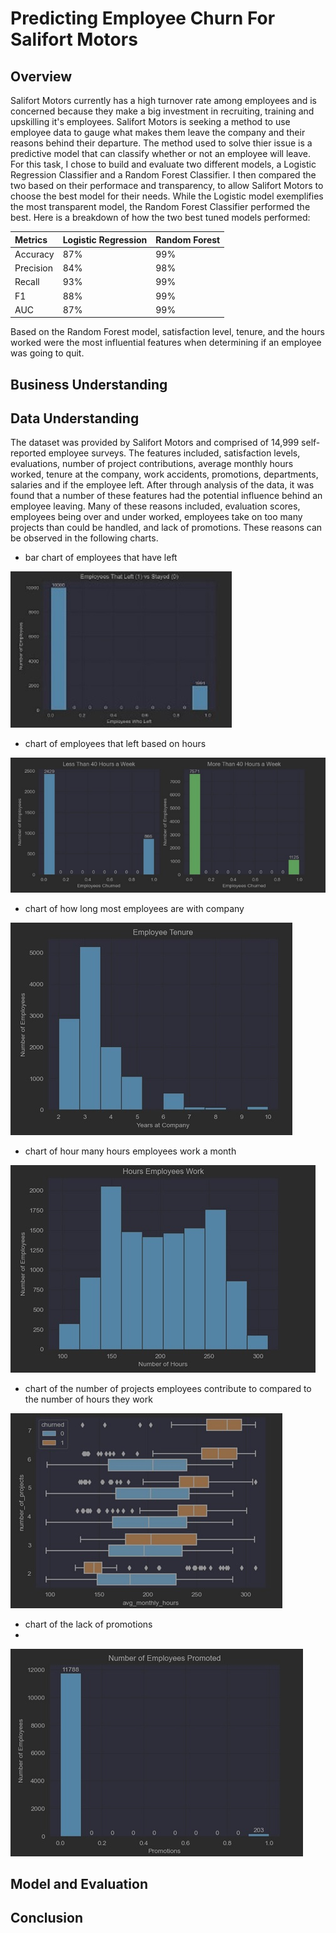 # Predicting Employee Churn For Salifort Motors

## Overview
Salifort Motors currently has a high turnover rate among employees and is concerned because they make a big investment in recruiting, training and upskilling it's employees.
Salifort Motors is seeking a method to use employee data to gauge what makes them leave the company and their reasons behind their departure. The method used to solve thier issue is a predictive model that can classify whether or not an employee will leave. For this task, I chose to build and evaluate two different models, a Logistic Regression Classifier and a Random Forest Classifier. I then compared the two based on their performace and transparency, to allow Salifort Motors to choose the best model for their needs. While the Logistic model exemplifies the most transparent model, the Random Forest Classifier performed the best. Here is a breakdown of how the two best tuned models performed:

| Metrics   | Logistic Regression | Random Forest |
|:----------|:--------------------|:--------------|
| Accuracy  | 87%                 |   99%         |
| Precision | 84%                 |   98%         |
| Recall    | 93%                 |   99%         |
| F1        | 88%                 |   99%         |
| AUC       | 87%                 |   99%         |

Based on the Random Forest model, satisfaction level, tenure, and the hours worked were the most influential features when determining if an employee was going to quit.

## Business Understanding

## Data Understanding
The dataset was provided by Salifort Motors and comprised of 14,999 self-reported employee surveys. The features included, satisfaction levels, evaluations, number of project contributions, average monthly hours worked, tenure at the company, work accidents, promotions, departments, salaries and if the employee left. After through analysis of the data, it was found that a number of these features had the potential influence behind an employee leaving. Many of these reasons included, evaluation scores, employees being over and under worked, employees take on too many projects than could be handled, and lack of promotions.
These reasons can be observed in the following charts.
* bar chart of employees that have left

![](Images/Employees_that_left.jpg) 

* chart of employees that left based on hours
  
![](Images/employee_churn_based_on_hours.jpg)

* chart of how long most employees are with company
  
![](Images/employee_tenure.jpg)

* chart of hour many hours employees work a month
  
![](Images/hours_employees_work.jpg)

* chart of the number of projects employees contribute to compared to the number of hours they work
  
![](Images/hours_vs_number_of_projects.jpg)

* chart of the lack of promotions
* 
![](Images/promotions.jpg)
  
## Model and Evaluation

## Conclusion
